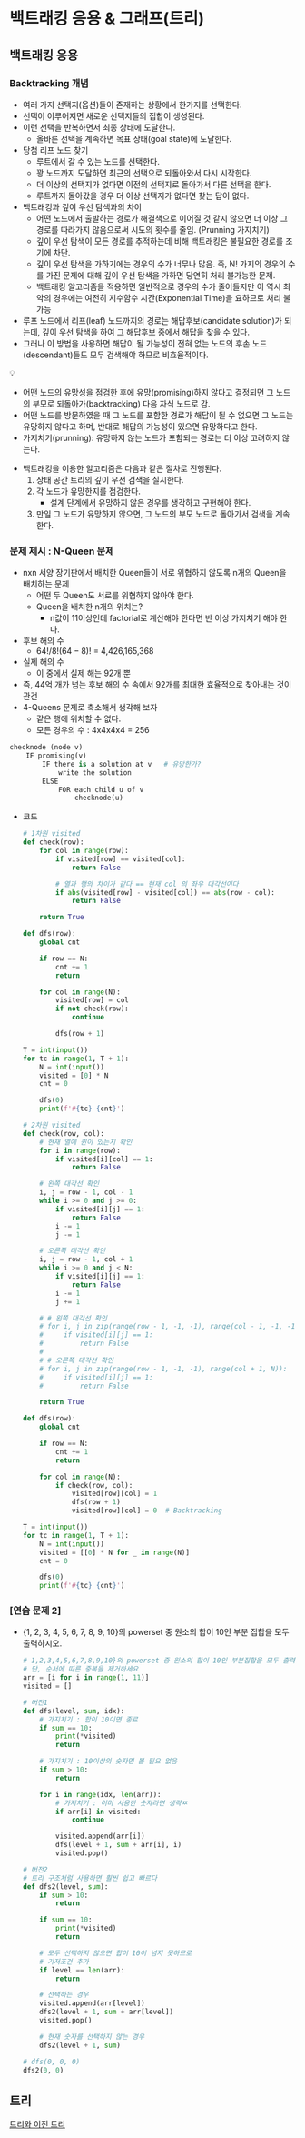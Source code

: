 # 백트래킹 응용 & 그래프(트리)

## 백트래킹 응용

### Backtracking 개념

- 여러 가지 선택지(옵션)들이 존재하는 상황에서 한가지를 선택한다.
- 선택이 이루어지면 새로운 선택지들의 집합이 생성된다.
- 이런 선택을 반복하면서 최종 상태에 도달한다.
    - 올바른 선택을 계속하면 목표 상태(goal state)에 도달한다.
- 당첨 리프 노드 찾기
    - 루트에서 갈 수 있는 노드를 선택한다.
    - 꽝 노드까지 도달하면 최근의 선택으로 되돌아와서 다시 시작한다.
    - 더 이상의 선택지가 없다면 이전의 선택지로 돌아가서 다른 선택을 한다.
    - 루트까지 돌아갔을 경우 더 이상 선택지가 없다면 찾는 답이 없다.
- 백트래킹과 깊이 우선 탐색과의 차이
    - 어떤 노드에서 출발하는 경로가 해결책으로 이어질 것 같지 않으면 더 이상 그 경로를 따라가지 않음으로써 시도의 횟수를 줄임. (Prunning 가지치기)
    - 깊이 우선 탐색이 모든 경로를 추적하는데 비해 백트래킹은 불필요한 경로를 조기에 차단.
    - 깊이 우선 탐색을 가하기에는 경우의 수가 너무나 많음. 즉, N! 가지의 경우의 수를 가진 문제에 대해 깊이 우선 탐색을 가하면 당연히 처리 불가능한 문제.
    - 백트래킹 알고리즘을 적용하면 일반적으로 경우의 수가 줄어들지만 이 역시 최악의 경우에는 여전히 지수함수 시간(Exponential Time)을 요하므로 처리 불가능
- 루프 노드에서 리프(leaf) 노드까지의 경로는 해답후보(candidate solution)가 되는데, 깊이 우선 탐색을 하여 그 해답후보 중에서 해답을 찾을 수 있다.
- 그러나 이 방법을 사용하면 해답이 될 가능성이 전혀 없는 노드의 후손 노드(descendant)들도 모두 검색해야 하므로 비효율적이다.

<aside>
💡

- 어떤 노드의 유망성을 점검한 후에 유망(promising)하지 않다고 결정되면 그 노드의 부모로 되돌아가(backtracking) 다음 자식 노드로 감.
- 어떤 노드를 방문하였을 때 그 노드를 포함한 경로가 해답이 될 수 없으면 그 노드는 유망하지 않다고 하며, 반대로 해답의 가능성이 있으면 유망하다고 한다.
- 가지치기(prunning): 유망하지 않는 노드가 포함되는 경로는 더 이상 고려하지 않는다.
</aside>

- 백트래킹을 이용한 알고리즘은 다음과 같은 절차로 진행된다.
    1. 상태 공간 트리의 깊이 우선 검색을 실시한다.
    2. 각 노드가 유망한지를 점검한다.
        - 설계 단계에서 유망하지 않은 경우를 생각하고 구현해야 한다.
    3. 만일 그 노드가 유망하지 않으면, 그 노드의 부모 노드로 돌아가서 검색을 계속한다.

### 문제 제시 : N-Queen 문제

- nxn 서양 장기판에서 배치한 Queen들이 서로 위협하지 않도록 n개의 Queen을 배치하는 문제
    - 어떤 두 Queen도 서로를 위협하지 않아야 한다.
    - Queen을 배치한 n개의 위치는?
        - n값이 11이상인데 factorial로 계산해야 한다면 반 이상 가지치기 해야 한다.
- 후보 해의 수
    - $64!/8!(64 - 8)!$ = 4,426,165,368
- 실제 해의 수
    - 이 중에서 실제 해는 92개 뿐
- 즉, 44억 개가 넘는 후보 해의 수 속에서 92개를 최대한 효율적으로 찾아내는 것이 관건
- 4-Queens 문제로 축소해서 생각해 보자
    - 같은 행에 위치할 수 없다.
    - 모든 경우의 수 : 4x4x4x4 = 256

```python
checknode (node v)
	IF promising(v)
		IF there is a solution at v   # 유망한가?
			write the solution
		ELSE
			FOR each child u of v
				checknode(u)
```

- 코드
    
    ```python
    # 1차원 visited
    def check(row):
        for col in range(row):
            if visited[row] == visited[col]:
                return False
    
            # 열과 행의 차이가 같다 == 현재 col 의 좌우 대각선이다
            if abs(visited[row] - visited[col]) == abs(row - col):
                return False
    
        return True
    
    def dfs(row):
        global cnt
    
        if row == N:
            cnt += 1
            return
    
        for col in range(N):
            visited[row] = col
            if not check(row):
                continue
    
            dfs(row + 1)
    
    T = int(input())
    for tc in range(1, T + 1):
        N = int(input())
        visited = [0] * N
        cnt = 0
    
        dfs(0)
        print(f'#{tc} {cnt}')
    ```
    
    ```python
    # 2차원 visited
    def check(row, col):
        # 현재 열에 퀸이 있는지 확인
        for i in range(row):
            if visited[i][col] == 1:
                return False
    
        # 왼쪽 대각선 확인
        i, j = row - 1, col - 1
        while i >= 0 and j >= 0:
            if visited[i][j] == 1:
                return False
            i -= 1
            j -= 1
    
        # 오른쪽 대각선 확인
        i, j = row - 1, col + 1
        while i >= 0 and j < N:
            if visited[i][j] == 1:
                return False
            i -= 1
            j += 1
    
        # # 왼쪽 대각선 확인
        # for i, j in zip(range(row - 1, -1, -1), range(col - 1, -1, -1)):
        #     if visited[i][j] == 1:
        #         return False
        #
        # # 오른쪽 대각선 확인
        # for i, j in zip(range(row - 1, -1, -1), range(col + 1, N)):
        #     if visited[i][j] == 1:
        #         return False
    
        return True
    
    def dfs(row):
        global cnt
    
        if row == N:
            cnt += 1
            return
    
        for col in range(N):
            if check(row, col):
                visited[row][col] = 1
                dfs(row + 1)
                visited[row][col] = 0  # Backtracking
    
    T = int(input())
    for tc in range(1, T + 1):
        N = int(input())
        visited = [[0] * N for _ in range(N)]
        cnt = 0
    
        dfs(0)
        print(f'#{tc} {cnt}')
    
    ```
    

### [연습 문제 2]

- {1, 2, 3, 4, 5, 6, 7, 8, 9, 10}의 powerset 중 원소의 합이 10인 부분 집합을 모두 출력하시오.
    
    ```python
    # 1,2,3,4,5,6,7,8,9,10}의 powerset 중 원소의 합이 10인 부분집합을 모두 출력하시오.
    # 단, 순서에 따른 중복을 제거하세요
    arr = [i for i in range(1, 11)]
    visited = []
    
    # 버전1
    def dfs(level, sum, idx):
        # 가지치기 : 합이 10이면 종료
        if sum == 10:
            print(*visited)
            return
    
        # 가지치기 : 10이상의 숫자면 볼 필요 없음
        if sum > 10:
            return
    
        for i in range(idx, len(arr)):
            # 가지치기 : 이미 사용한 숫자라면 생략ㅉ
            if arr[i] in visited:
                continue
    
            visited.append(arr[i])
            dfs(level + 1, sum + arr[i], i)
            visited.pop()
    
    # 버전2
    # 트리 구조처럼 사용하면 훨씬 쉽고 빠르다
    def dfs2(level, sum):
        if sum > 10:
            return
    
        if sum == 10:
            print(*visited)
            return
    
        # 모두 선택하지 않으면 합이 10이 넘지 못하므로
        # 기저조건 추가
        if level == len(arr):
            return
    
        # 선택하는 경우
        visited.append(arr[level])
        dfs2(level + 1, sum + arr[level])
        visited.pop()
    
        # 현재 숫자를 선택하지 않는 경우
        dfs2(level + 1, sum)
    
    # dfs(0, 0, 0)
    dfs2(0, 0)
    ```
    

## 트리

[트리와 이진 트리](https://www.notion.so/Tree-1-ee30d3da4c264bb9956810038ff6e6b9?pvs=21)